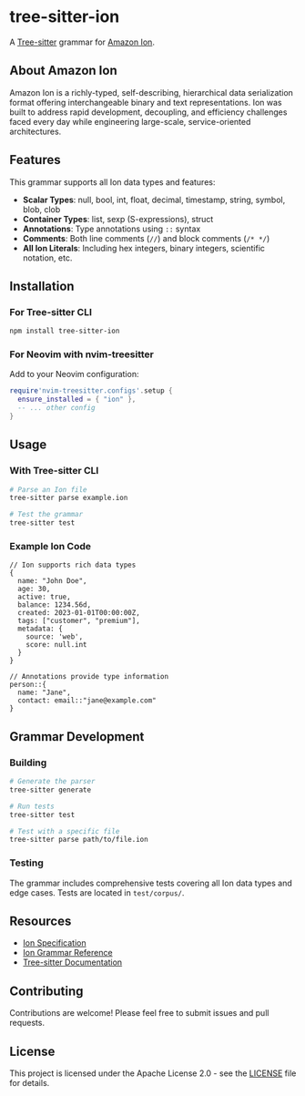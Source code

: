 # tree-sitter-ion

A [Tree-sitter](https://tree-sitter.github.io/tree-sitter/) grammar for [Amazon Ion](https://amzn.github.io/ion-docs/).

## About Amazon Ion

Amazon Ion is a richly-typed, self-describing, hierarchical data serialization format offering interchangeable binary and text representations. Ion was built to address rapid development, decoupling, and efficiency challenges faced every day while engineering large-scale, service-oriented architectures.

## Features

This grammar supports all Ion data types and features:

- **Scalar Types**: null, bool, int, float, decimal, timestamp, string, symbol, blob, clob
- **Container Types**: list, sexp (S-expressions), struct
- **Annotations**: Type annotations using `::` syntax
- **Comments**: Both line comments (`//`) and block comments (`/* */`)
- **All Ion Literals**: Including hex integers, binary integers, scientific notation, etc.

## Installation

### For Tree-sitter CLI

```bash
npm install tree-sitter-ion
```

### For Neovim with nvim-treesitter

Add to your Neovim configuration:

```lua
require'nvim-treesitter.configs'.setup {
  ensure_installed = { "ion" },
  -- ... other config
}
```

## Usage

### With Tree-sitter CLI

```bash
# Parse an Ion file
tree-sitter parse example.ion

# Test the grammar
tree-sitter test
```

### Example Ion Code

```ion
// Ion supports rich data types
{
  name: "John Doe",
  age: 30,
  active: true,
  balance: 1234.56d,
  created: 2023-01-01T00:00:00Z,
  tags: ["customer", "premium"],
  metadata: {
    source: 'web',
    score: null.int
  }
}

// Annotations provide type information
person::{
  name: "Jane",
  contact: email::"jane@example.com"
}
```

## Grammar Development

### Building

```bash
# Generate the parser
tree-sitter generate

# Run tests
tree-sitter test

# Test with a specific file
tree-sitter parse path/to/file.ion
```

### Testing

The grammar includes comprehensive tests covering all Ion data types and edge cases. Tests are located in `test/corpus/`.

## Resources

- [Ion Specification](https://amzn.github.io/ion-docs/docs/spec.html)
- [Ion Grammar Reference](https://amazon-ion.github.io/ion-docs/grammar/IonText.g4.txt)
- [Tree-sitter Documentation](https://tree-sitter.github.io/tree-sitter/)

## Contributing

Contributions are welcome! Please feel free to submit issues and pull requests.

## License

This project is licensed under the Apache License 2.0 - see the [LICENSE](LICENSE) file for details.
